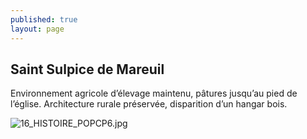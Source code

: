 ```yaml
---
published: true
layout: page
---
```

## Saint Sulpice de Mareuil

Environnement agricole d’élevage maintenu, pâtures jusqu’au pied de l’église. Architecture rurale préservée, disparition d’un hangar bois.

![16_HISTOIRE_POPCP6.jpg]({{site.baseurl}}/data/images/16/histoire/16_HISTOIRE_POPCP6.jpg)

